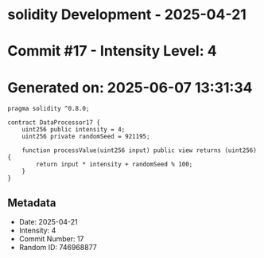 ﻿# solidity Development - 2025-04-21
# Commit #17 - Intensity Level: 4
# Generated on: 2025-06-07 13:31:34
```solidity
pragma solidity ^0.8.0;

contract DataProcessor17 {
    uint256 public intensity = 4;
    uint256 private randomSeed = 921195;

    function processValue(uint256 input) public view returns (uint256) {
        return input * intensity + randomSeed % 100;
    }
}
```
## Metadata
- Date: 2025-04-21
- Intensity: 4
- Commit Number: 17
- Random ID: 746968877
